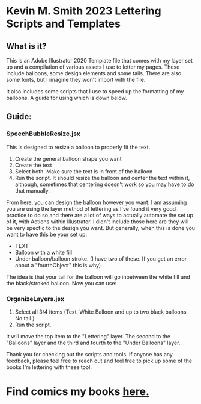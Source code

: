 # Kevin M. Smith 2023 Lettering Scripts and Templates

## What is it?
This is an Adobe Illustrator 2020 Template file that comes with my layer set up and a compilation of various assets I use to letter my pages. These include balloons, some design elements and some tails. There are also some fonts, but I imagine they won't import with the file.

It also includes some scripts that I use to speed up the formatting of my balloons. A guide for using which is down below. 

## Guide:

### SpeechBubbleResize.jsx
This is designed to resize a balloon to properly fit the text. 
1. Create the general balloon shape you want
1. Create the text
1. Select both. Make sure the text is in front of the balloon
1. Run the script. It should resize the balloon and center the text within it, although, sometimes that centering doesn't work so you may have to do that manually. 

From here, you can design the balloon however you want. I am assuming you are using the layer method of lettering as I've found it very good practice to do so and there are a lot of ways to actually automate the set up of it, with Actions within Illustrator. I didn't include those here are they will be very specfic to the design you want. But generally, when this is done you want to have this be your set up:

- TEXT
- Balloon with a white fill
- Under balloon/balloon stroke. (I have two of these. If you get an error about a "fourthObject" this is why)

The idea is that your tail for the balloon will go inbetween the white fill and the black/stroked balloon.
Now you can use:

### OrganizeLayers.jsx
1. Select all 3/4 items (Text, White Balloon and up to two black balloons. No tail.)
1. Run the script.

It will move the top item to the "Lettering" layer. The second to the "Balloons" layer and the third and fourth to the "Under Balloons" layer. 

Thank you for checking out the scripts and tools. If anyone has any feedback, please feel free to reach out and feel free to pick up some of the books I'm lettering with these tool. 


 # Find comics my books [here.](https://livewirecomics.gumroad.com/)
